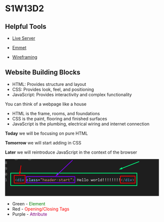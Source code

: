 # S1W13D2

## Helpful Tools

- [Live Server](https://marketplace.visualstudio.com/items?itemName=ritwickdey.LiveServer)

- [Emmet](https://docs.emmet.io/cheat-sheet/)

- [Wireframing](https://wireframe.cc/)

## Website Building Blocks

- HTML: Provides structure and layout
- CSS: Provides look, feel, and positioning
- JavaScript: Provides interactivity and complex functionality

You can think of a webpage like a house 
  - HTML is the frame, rooms, and foundations
  - CSS is the paint, flooring and finished surfaces
  - JavaScript is the plumbing, electrical wiring and internet connection

**Today** we will be focusing on pure HTML

**Tomorrow** we will start adding in CSS

**Later** we will reintroduce JavaScript in the context of the browser

![HTML](../../../images/html.png)

- Green - <span style="color:green;">Element</span>
- Red - <span style="color:red;">Opening/Closing Tags</span>
- Purple - <span style="color:purple;">Attribute</span>
